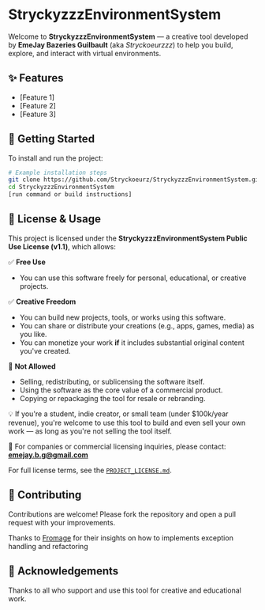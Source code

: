 # StryckyzzzEnvironmentSystem

Welcome to **StryckyzzzEnvironmentSystem** — a creative tool developed by **EmeJay Bazeries Guilbault** (aka *Stryckoeurzzz*) to help you build, explore, and interact with virtual environments.

## ✨ Features
- [Feature 1]
- [Feature 2]
- [Feature 3]

## 🚀 Getting Started
To install and run the project:

```bash
# Example installation steps
git clone https://github.com/Stryckoeurz/StryckyzzzEnvironmentSystem.git
cd StryckyzzzEnvironmentSystem
[run command or build instructions]
```

## 📜 License & Usage

This project is licensed under the **StryckyzzzEnvironmentSystem Public Use License (v1.1)**, which allows:

✅ **Free Use**  
- You can use this software freely for personal, educational, or creative projects.

✅ **Creative Freedom**  
- You can build new projects, tools, or works using this software.
- You can share or distribute your creations (e.g., apps, games, media) as you like.
- You can monetize your work **if** it includes substantial original content you've created.

🚫 **Not Allowed**  
- Selling, redistributing, or sublicensing the software itself.
- Using the software as the core value of a commercial product.
- Copying or repackaging the tool for resale or rebranding.

💡 If you're a student, indie creator, or small team (under $100k/year revenue), you're welcome to use this tool to build and even sell your own work — as long as you're not selling the tool itself.

📩 For companies or commercial licensing inquiries, please contact: **emejay.b.g@gmail.com**

For full license terms, see the [`PROJECT_LICENSE.md`](./PROJECT_LICENSE.md).

## 🤝 Contributing

Contributions are welcome! Please fork the repository and open a pull request with your improvements.

Thanks to [Fromage](https://github.com/philou404/) for their insights on how to implements exception handling and refactoring

## 🙏 Acknowledgements

Thanks to all who support and use this tool for creative and educational work.
